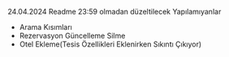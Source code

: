 24.04.2024 Readme 23:59 olmadan düzeltilecek
Yapılamıyanlar
- Arama Kısımları
- Rezervasyon Güncelleme Silme 
- Otel Ekleme(Tesis Özellikleri Eklenirken Sıkıntı Çıkıyor)
  
